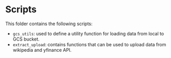 # Scripts

This folder contains the following scripts: 
- `gcs_utils`: used to define a utility function for loading data from local to GCS bucket.
- `extract_upload`: contains functions that can be used to upload data from wikipedia and yfinance API.

